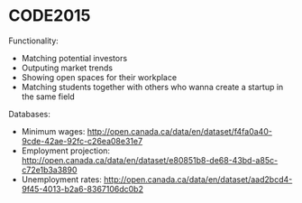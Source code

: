 # CODE2015

Functionality:
- Matching potential investors
- Outputing market trends
- Showing open spaces for their workplace
- Matching students together with others who wanna create a startup in the same field

Databases:
- Minimum wages: http://open.canada.ca/data/en/dataset/f4fa0a40-9cde-42ae-92fc-c26ea08e31e7
- Employment projection: http://open.canada.ca/data/en/dataset/e80851b8-de68-43bd-a85c-c72e1b3a3890
- Unemployment rates: http://open.canada.ca/data/en/dataset/aad2bcd4-9f45-4013-b2a6-8367106dc0b2
